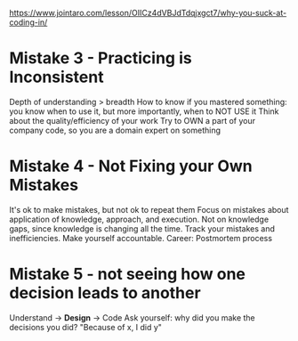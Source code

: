 https://www.jointaro.com/lesson/OIICz4dVBJdTdqjxgct7/why-you-suck-at-coding-in/

# Mistake 3 - Practicing is Inconsistent
Depth of understanding > breadth
How to know if you mastered something: you know when to use it, but more importantly, when to NOT USE it
Think about the quality/efficiency of your work
Try to OWN a part of your company code, so you are a domain expert on something

# Mistake 4 - Not Fixing your Own Mistakes
It's ok to make mistakes, but not ok to repeat them
Focus on mistakes about application of knowledge, approach, and execution. Not on knowledge gaps, since knowledge is changing all the time. 
Track your mistakes and inefficiencies. Make yourself accountable.
Career: Postmortem process

# Mistake 5 - not seeing how one decision leads to another
Understand -> **Design** -> Code
Ask yourself: why did you make the decisions you did?
"Because of x, I did y"
